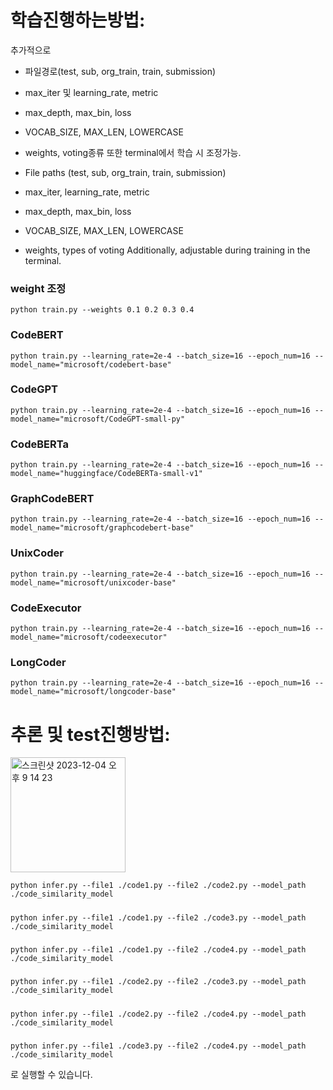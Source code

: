 # 학습진행하는방법:
추가적으로 
- 파일경로(test, sub, org_train, train, submission)
- max_iter 및 learning_rate, metric
- max_depth, max_bin, loss
- VOCAB_SIZE, MAX_LEN, LOWERCASE
- weights, voting종류
또한 terminal에서 학습 시 조정가능.


- File paths (test, sub, org_train, train, submission)
- max_iter, learning_rate, metric
- max_depth, max_bin, loss
- VOCAB_SIZE, MAX_LEN, LOWERCASE
- weights, types of voting
Additionally, adjustable during training in the terminal.

### weight 조정
    python train.py --weights 0.1 0.2 0.3 0.4

### CodeBERT
    python train.py --learning_rate=2e-4 --batch_size=16 --epoch_num=16 --model_name="microsoft/codebert-base"

### CodeGPT
    python train.py --learning_rate=2e-4 --batch_size=16 --epoch_num=16 --model_name="microsoft/CodeGPT-small-py"

### CodeBERTa
    python train.py --learning_rate=2e-4 --batch_size=16 --epoch_num=16 --model_name="huggingface/CodeBERTa-small-v1"

### GraphCodeBERT
    python train.py --learning_rate=2e-4 --batch_size=16 --epoch_num=16 --model_name="microsoft/graphcodebert-base"

### UnixCoder
    python train.py --learning_rate=2e-4 --batch_size=16 --epoch_num=16 --model_name="microsoft/unixcoder-base"

### CodeExecutor
    python train.py --learning_rate=2e-4 --batch_size=16 --epoch_num=16 --model_name="microsoft/codeexecutor"

### LongCoder
    python train.py --learning_rate=2e-4 --batch_size=16 --epoch_num=16 --model_name="microsoft/longcoder-base"



  


#
# 추론 및 test진행방법:

<img width="184" alt="스크린샷 2023-12-04 오후 9 14 23" src="https://github.com/V2LLAIN/AISW/assets/104286511/7b346c53-9975-4c04-9708-869fcb711a3e">
    
    
    python infer.py --file1 ./code1.py --file2 ./code2.py --model_path ./code_similarity_model
#####    
    python infer.py --file1 ./code1.py --file2 ./code3.py --model_path ./code_similarity_model
#####        
    python infer.py --file1 ./code1.py --file2 ./code4.py --model_path ./code_similarity_model
#####        
    python infer.py --file1 ./code2.py --file2 ./code3.py --model_path ./code_similarity_model
#####        
    python infer.py --file1 ./code2.py --file2 ./code4.py --model_path ./code_similarity_model
#####        
    python infer.py --file1 ./code3.py --file2 ./code4.py --model_path ./code_similarity_model
   
로 실행할 수 있습니다.
